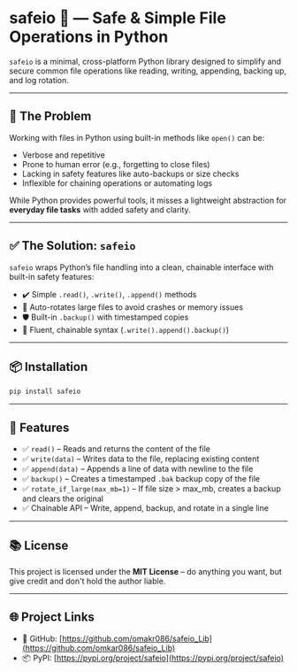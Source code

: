 # safeio 📂 — Safe & Simple File Operations in Python

`safeio` is a minimal, cross-platform Python library designed to simplify and secure common file operations like reading, writing, appending, backing up, and log rotation.

---

## 🚨 The Problem

Working with files in Python using built-in methods like `open()` can be:

- Verbose and repetitive
- Prone to human error (e.g., forgetting to close files)
- Lacking in safety features like auto-backups or size checks
- Inflexible for chaining operations or automating logs

While Python provides powerful tools, it misses a lightweight abstraction for **everyday file tasks** with added safety and clarity.

---

## ✅ The Solution: `safeio`

`safeio` wraps Python’s file handling into a clean, chainable interface with built-in safety features:

- ✔️ Simple `.read()`, `.write()`, `.append()` methods
- 🔁 Auto-rotates large files to avoid crashes or memory issues
- 🛡️ Built-in `.backup()` with timestamped copies
- 🧠 Fluent, chainable syntax (`.write().append().backup()`)

---

## 📦 Installation

```bash
pip install safeio
```

---

## 🔧 Features

- ✅ `read()` – Reads and returns the content of the file
- ✅ `write(data)` – Writes data to the file, replacing existing content
- ✅ `append(data)` – Appends a line of data with newline to the file
- ✅ `backup()` – Creates a timestamped `.bak` backup copy of the file
- ✅ `rotate_if_large(max_mb=1)` – If file size > max_mb, creates a backup and clears the original
- ✅ Chainable API – Write, append, backup, and rotate in a single line

---

## 📚 License

This project is licensed under the **MIT License** – do anything you want, but give credit and don't hold the author liable.

---

## 🌐 Project Links

- 🔗 GitHub: [https://github.com/omakr086/safeio_Lib](https://github.com/omkar086/safeio_Lib)
- 📦 PyPI: [https://pypi.org/project/safeio](https://pypi.org/project/safeio)


